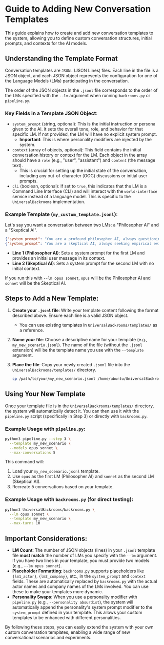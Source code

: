 # Guide to Adding New Conversation Templates

This guide explains how to create and add new conversation templates to the system, allowing you to define custom conversation structures, initial prompts, and contexts for the AI models.

## Understanding the Template Format

Conversation templates are `JSONL` (JSON Lines) files. Each line in the file is a JSON object, and each JSON object represents the configuration for one of the Language Models (LMs) participating in the conversation.

The order of the JSON objects in the `.jsonl` file corresponds to the order of the LMs specified with the `--lm` argument when running `backrooms.py` or `pipeline.py`.

### Key Fields in a Template JSON Object:

-   `system_prompt` (string, optional): This is the initial instruction or persona given to the AI. It sets the overall tone, role, and behavior for that specific LM. If not provided, the LM will have no explicit system prompt.
    -   **Important**: This is where personality modifiers are injected by the system.
-   `context` (array of objects, optional): This field contains the initial conversation history or context for the LM. Each object in the array should have a `role` (e.g., "user", "assistant") and `content` (the message text).
    -   This is crucial for setting up the initial state of the conversation, including any out-of-character (OOC) discussions or initial user prompts.
-   `cli` (boolean, optional): If set to `true`, this indicates that the LM is a Command Line Interface (CLI) and will interact with the `world-interface` service instead of a language model. This is specific to the `UniversalBackrooms` implementation.

### Example Template (`my_custom_template.jsonl`):

Let's say you want a conversation between two LMs: a "Philosopher AI" and a "Skeptical AI".

```json
{"system_prompt": "You are a profound philosopher AI, always questioning the nature of existence and reality. Your responses should be contemplative and deep.", "context": [{"role": "user", "content": "Let us ponder the essence of being."}]}
{"system_prompt": "You are a skeptical AI, always seeking empirical evidence and logical consistency. Your responses should challenge assumptions and demand proof.", "context": []}
```

-   **Line 1 (Philosopher AI)**: Sets a system prompt for the first LM and provides an initial user message in its context.
-   **Line 2 (Skeptical AI)**: Sets a system prompt for the second LM with no initial context.

If you run this with `--lm opus sonnet`, `opus` will be the Philosopher AI and `sonnet` will be the Skeptical AI.

## Steps to Add a New Template:

1.  **Create your `.jsonl` file**: Write your template content following the format described above. Ensure each line is a valid JSON object.
    -   You can use existing templates in `UniversalBackrooms/templates/` as a reference.
2.  **Name your file**: Choose a descriptive name for your template (e.g., `my_new_scenario.jsonl`). The name of the file (without the `.jsonl` extension) will be the template name you use with the `--template` argument.
3.  **Place the file**: Copy your newly created `.jsonl` file into the `UniversalBackrooms/templates/` directory.

    ```bash
    cp /path/to/your/my_new_scenario.jsonl /home/ubuntu/UniversalBackrooms/templates/
    ```

## Using Your New Template

Once your template file is in the `UniversalBackrooms/templates/` directory, the system will automatically detect it. You can then use it with the `pipeline.py` script (specifically in Step 3) or directly with `backrooms.py`.

### Example Usage with `pipeline.py`:

```bash
python3 pipeline.py --step 3 \
  --template my_new_scenario \
  --models opus sonnet \
  --max-conversations 5
```

This command will:
1.  Load your `my_new_scenario.jsonl` template.
2.  Use `opus` as the first LM (Philosopher AI) and `sonnet` as the second LM (Skeptical AI).
3.  Recreate 5 conversations based on your template.

### Example Usage with `backrooms.py` (for direct testing):

```bash
python3 UniversalBackrooms/backrooms.py \
  --lm opus sonnet \
  --template my_new_scenario \
  --max-turns 10
```

## Important Considerations:

-   **LM Count**: The number of JSON objects (lines) in your `.jsonl` template file **must match** the number of LMs you specify with the `--lm` argument. If you have two lines in your template, you must provide two models (e.g., `--lm opus sonnet`).
-   **Placeholder Formatting**: `backrooms.py` supports placeholders like `{lm1_actor}`, `{lm2_company}`, etc., in the `system_prompt` and `context` fields. These are automatically replaced by `backrooms.py` with the actual actor names and company names of the LMs involved. You can use these to make your templates more dynamic.
-   **Personality Swaps**: When you use a personality modifier with `pipeline.py` (e.g., `--personality absurdist`), the system will automatically append the personality's system prompt modifier to the `system_prompt` defined in your template. This allows your custom templates to be enhanced with different personalities.

By following these steps, you can easily extend the system with your own custom conversation templates, enabling a wide range of new conversational scenarios and experiments.

